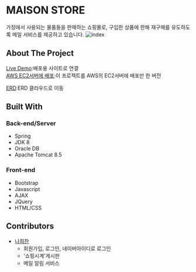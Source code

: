 # MAISON STORE

가정에서 사용되는 물품들을 판매하는 쇼핑몰로, 구입한 상품에 한해 재구매를 유도하도록 메일 서비스를 제공하고 있습니다.
![index](https://user-images.githubusercontent.com/33804909/109511298-3da19b00-7ae6-11eb-8917-cbd4e45481df.PNG)

## About The Project

[Live Demo](http://rclass.iptime.org:9999/20AM_MAISON_final/):배포용 사이트로 연결  
[AWS EC2서버에 배포](http://54.180.118.180:8080/maisonHeechan/):이 프로젝트를 AWS의 EC2서버에 배포만 한 버전

[ERD](https://www.erdcloud.com/d/xXG7BEH2ykMKEKYHz):ERD 클라우드로 이동

## Built With

### Back-end/Server

- Spring
- JDK 8
- Oracle DB
- Apache Tomcat 8.5

### Front-end

- Bootstrap
- Javascript
- AJAX
- JQuery
- HTML/CSS

## Contributors

- [나희찬](https://github.com/naheechan)
  - 회원가입, 로그인, 네이버아이디로 로그인
  - '쇼핑시계'게시판
  - 메일 알림 서비스
